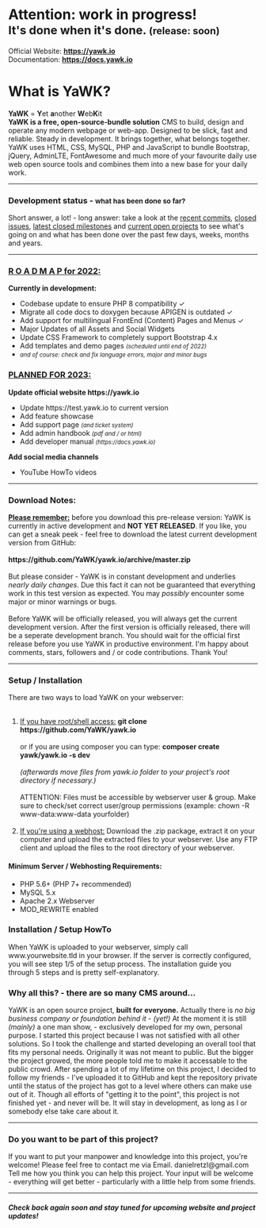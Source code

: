 <h1>Attention: work in progress! <br><small>It's done when it's done. <small>(release: soon)</small></small></h1>

Official Website: <b>https://yawk.io</b><br>
Documentation: <b>https://docs.yawk.io</b>

<h1>What is YaWK?</h1>
<b>YaWK</b> = <b>Y</b>et <b>a</b>nother <b>W</b>eb<b>K</b>it<br> 
<b>YaWK is a free, open-source-bundle solution</b> CMS to build, design and operate any modern webpage or web-app. Designed to be slick, fast and reliable. Steady in development. It brings together, what belongs together. YaWK uses HTML, CSS, MySQL, PHP and JavaScript to bundle Bootstrap, jQuery, AdminLTE, FontAwesome and much more of your favourite daily use web open source tools and combines them into a new base for your daily work.
<hr>
<h3>Development status - <small>what has been done so far?</small></h3>
Short answer, a lot! - long answer: take a look at the <a href="https://github.com/YaWK/yawk.io/commits/master" target="_blank">recent commits</a>, 
<a href="https://github.com/YaWK/yawk.io/issues?q=is%3Aissue+is%3Aclosed" target="_blank">closed issues</a>, 
<a href="https://github.com/YaWK/yawk.io/milestones?state=closed" target="_blank">latest closed milestones</a> 
and <a href="https://github.com/YaWK/yawk.io/projects" target="_blank">current open projects</a> 
to 
see what's going on and what has been done over the past few days, weeks, months and years.
<hr>
<h3><u>R O A D M A P for 2022: <small></small></u></h3>
<b>Currently in development:</b>
<ul>
<li>Codebase update to ensure PHP 8 compatibility ✓</li>
<li>Migrate all code docs to doxygen because APIGEN is outdated ✓</li>
<li>Add support for multilingual FrontEnd (Content) Pages and Menus ✓</li>
<li>Major Updates of all Assets and Social Widgets </li>
<li>Update CSS Framework to completely support Bootstrap 4.x</li>
<li>Add templates and demo pages <i><small>(scheduled until end of 2022)</small></i></li>
<li><i><small>and of course: check and fix language errors, major and minor bugs</small></i></li>
</ul>

<h3><u>PLANNED FOR 2023:</u></h3>
<b>Update official website https://yawk.io </b>
<ul>
<li>Update https://test.yawk.io to current version</li>
<li>Add feature showcase</li>
<li>Add support page <small><i>(and ticket system)</i></small></li>
<li>Add admin handbook <small><i>(pdf and / or html)</i></small></li>
<li>Add developer manual <small><i>(https://docs.yawk.io)</i></small></li>
</ul>
<b>Add social media channels</b>
<ul>
<li>YouTube HowTo videos</li>
</ul>
<hr>
<h3>Download Notes:</h3>
<u><b>Please remember:</b></u> before you download this pre-release version: YaWK is currently in active development and <b>NOT YET RELEASED</b>.
If you like, you can get a sneak peek - feel free to download the latest current development version from GitHub: <br>
<br><b>https://github.com/YaWK/yawk.io/archive/master.zip</b>
<br><br>
But please consider - YaWK is in constant development and underlies <i>nearly daily changes</i>. Due this fact it can not be guaranteed that everything work in this test version as expected. You may <i>possibly</i> encounter some major or minor warnings or bugs.
<br><br>
Before YaWK will be officially released, you will always get the current development version. After the first version is officially released, there will be a seperate development branch. You should wait for the official first release before you use YaWK in productive environment. I'm happy about comments, stars, followers and / or code contributions. Thank You!
<hr>
<h3>Setup / Installation</h3>
There are two ways to load YaWK on your webserver:<br><br>
<ol>
<li><u>If you have root/shell access:</u> <b>git clone https://github.com/YaWK/yawk.io</b>
    <br><br>
    or
    if you are using composer you can type: <b>composer create yawk/yawk.io -s dev</b>
    <br><br>
    <i>(afterwards move files from yawk.io folder to your project's root directory if necessary.)</i>
    <br><br>
ATTENTION: Files must be accessible by webserver user & group. Make sure to check/set correct user/group permissions (example: chown -R www-data:www-data yourfolder)
<br><br>
</li>
<li>
    <u>If you're using a webhost:</u> Download the .zip package, extract it on your computer and upload the extracted files to your webserver. Use any FTP client and upload the files to the root directory of your webserver.
</li>
</ol>
<h4>Minimum Server / Webhosting Requirements:</h4>
<ul>
<li>PHP 5.6+ (PHP 7+ recommended)</li>
<li>MySQL 5.x</li>
<li>Apache 2.x Webserver</li>
<li>MOD_REWRITE enabled</li>
</ul>

<h3>Installation / Setup HowTo</h3>
When YaWK is uploaded to your webserver, simply call www.yourwebsite.tld in your browser. If the server is correctly configured, you will see step 1/5 of the setup process. The installation guide you through 5 steps and is pretty self-explanatory.<br>

<h3>Why all this? - there are so many CMS around...</h3>
YaWK is an open source project, <b>built for everyone.</b> Actually there is <i>no big business company or foundation behind it - (yet!)</i> At the moment it is still <i>(mainly)</i> a one man show, - exclusively developed for my own, personal purpose. I started this project because I was not satisfied with all other solutions. So I took the challenge and started developing an overall tool that fits my personal needs. Originally it was not meant to public. But the bigger the project growed, the more people told me to make it accessable to the public crowd.
After spending a lot of my lifetime on this project, I decided to follow my friends - I've uploaded it to GitHub and kept the repository private until the status of the project has got to a level where others can make use out of it. Though all efforts of "getting it to the point", this project is not finished yet - and never will be. It will stay in development, as long as I or somebody else take care about it.
<hr>
<h3>Do you want to be  part of this project?</h3>
If you want to put your manpower and knowledge into this project, you're welcome! Please feel free to contact me via Email. danielretzl@gmail.com Tell me how you think you can help this project. Your input will be welcome - everything will get better - particularly
with a little help from some friends.
<hr>
<h4><i>Check back again soon and stay tuned for upcoming website and project updates!</i></h4>
<br><br>
